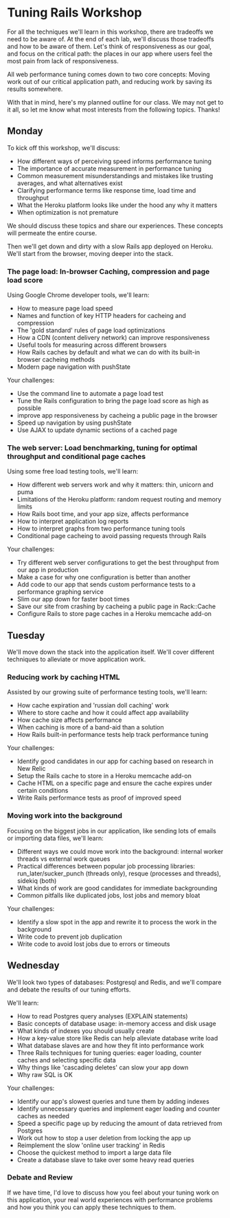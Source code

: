 # Tuning Rails Workshop

For all the techniques we'll learn in this workshop, there are tradeoffs we need to be aware of. At the end of each lab, we'll discuss those tradeoffs and how to be aware of them. Let's think of responsiveness as our goal, and focus on the critical path: the places in our app where users feel the most pain from lack of responsiveness.

All web performance tuning comes down to two core concepts: Moving work out of our critical application path, and reducing work by saving its results somewhere.

With that in mind, here's my planned outline for our class. We may not get to it all, so let me know what most interests from the following topics. Thanks!

## Monday

To kick off this workshop, we'll discuss:

* How different ways of perceiving speed informs performance tuning
* The importance of accurate measurement in performance tuning
* Common measurement misunderstandings and mistakes like trusting averages, and what alternatives exist
* Clarifying performance terms like response time, load time and throughput
* What the Heroku platform looks like under the hood any why it matters
* When optimization is not premature

We should discuss these topics and share our experiences. These concepts will permeate the entire course.

Then we'll get down and dirty with a slow Rails app deployed on Heroku. We'll start from the browser, moving deeper into the stack.

### The page load: In-browser Caching, compression and page load score

Using Google Chrome developer tools, we'll learn:

* How to measure page load speed
* Names and function of key HTTP headers for cacheing and compression
* The 'gold standard' rules of page load optimizations
* How a CDN (content delivery network) can improve responsiveness
* Useful tools for measuring across different browsers 
* How Rails caches by default and what we can do with its built-in browser cacheing methods
* Modern page navigation with pushState

Your challenges:

* Use the command line to automate a page load test
* Tune the Rails configuration to bring the page load score as high as possible
* improve app responsiveness by cacheing a public page in the browser
* Speed up navigation by using pushState
* Use AJAX to update dynamic sections of a cached page
 
### The web server: Load benchmarking, tuning for optimal throughput and conditional page caches

Using some free load testing tools, we'll learn:

* How different web servers work and why it matters: thin, unicorn and puma
* Limitations of the Heroku platform: random request routing and memory limits
* How Rails boot time, and your app size, affects performance
* How to interpret application log reports
* How to interpret graphs from two performance tuning tools
* Conditional page cacheing to avoid passing requests through Rails

Your challenges:

* Try different web server configurations to get the best throughput from our app in production
* Make a case for why one configuration is better than another
* Add code to our app that sends custom performance tests to a performance graphing service
* Slim our app down for faster boot times
* Save our site from crashing by cacheing a public page in Rack::Cache
* Configure Rails to store page caches in a Heroku memcache add-on

## Tuesday

We'll move down the stack into the application itself. We'll cover different techniques to alleviate or move application work.

### Reducing work by caching HTML

Assisted by our growing suite of performance testing tools, we'll learn:

* How cache expiration and 'russian doll caching' work
* Where to store cache and how it could affect app availability
* How cache size affects performance
* When caching is more of a band-aid than a solution
* How Rails built-in performance tests help track performance tuning

Your challenges:

* Identify good candidates in our app for caching based on research in New Relic
* Setup the Rails cache to store in a Heroku memcache add-on
* Cache HTML on a specific page and ensure the cache expires under certain conditions
* Write Rails performance tests as proof of improved speed

### Moving work into the background

Focusing on the biggest jobs in our application, like sending lots of emails or importing data files, we'll learn:

* Different ways we could move work into the background: internal worker threads vs external work queues
* Practical differences between popular job processing libraries: run_later/sucker_punch (threads only), resque (processes and threads),  sidekiq (both)
* What kinds of work are good candidates for immediate backgrounding
* Common pitfalls like duplicated jobs, lost jobs and memory bloat

Your challenges:

* Identify a slow spot in the app and rewrite it to process the work in the background
* Write code to prevent job duplication
* Write code to avoid lost jobs due to errors or timeouts

## Wednesday

We'll look two types of databases: Postgresql and Redis, and we'll compare and debate the results of our tuning efforts.

We'll learn:

* How to read Postgres query analyses (EXPLAIN statements)
* Basic concepts of database usage: in-memory access and disk usage
* What kinds of indexes you should usually create
* How a key-value store like Redis can help alleviate database write load
* What database slaves are and how they fit into performance work
* Three Rails techniques for tuning queries: eager loading, counter caches and selecting specific data
* Why things like 'cascading deletes' can slow your app down
* Why raw SQL is OK

Your challenges:

* Identify our app's slowest queries and tune them by adding indexes
* Identify unnecessary queries and implement eager loading and counter caches as needed
* Speed a specific page up by reducing the amount of data retrieved from Postgres
* Work out how to stop a user deletion from locking the app up
* Reimplement the slow 'online user tracking' in Redis
* Choose the quickest method to import a large data file
* Create a database slave to take over some heavy read queries

### Debate and Review

If we have time, I'd love to discuss how you feel about your tuning work on this application, your real world experiences with performance problems and how you think you can apply these techniques to them.